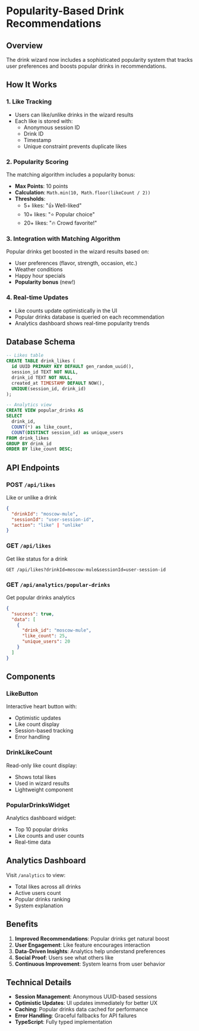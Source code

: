 # Popularity-Based Drink Recommendations

## Overview
The drink wizard now includes a sophisticated popularity system that tracks user preferences and boosts popular drinks in recommendations.

## How It Works

### 1. Like Tracking
- Users can like/unlike drinks in the wizard results
- Each like is stored with:
  - Anonymous session ID
  - Drink ID
  - Timestamp
  - Unique constraint prevents duplicate likes

### 2. Popularity Scoring
The matching algorithm includes a popularity bonus:
- **Max Points**: 10 points
- **Calculation**: `Math.min(10, Math.floor(likeCount / 2))`
- **Thresholds**:
  - 5+ likes: "👍 Well-liked"
  - 10+ likes: "⭐ Popular choice"
  - 20+ likes: "🔥 Crowd favorite!"

### 3. Integration with Matching Algorithm
Popular drinks get boosted in the wizard results based on:
- User preferences (flavor, strength, occasion, etc.)
- Weather conditions
- Happy hour specials
- **Popularity bonus** (new!)

### 4. Real-time Updates
- Like counts update optimistically in the UI
- Popular drinks database is queried on each recommendation
- Analytics dashboard shows real-time popularity trends

## Database Schema

```sql
-- Likes table
CREATE TABLE drink_likes (
  id UUID PRIMARY KEY DEFAULT gen_random_uuid(),
  session_id TEXT NOT NULL,
  drink_id TEXT NOT NULL,
  created_at TIMESTAMP DEFAULT NOW(),
  UNIQUE(session_id, drink_id)
);

-- Analytics view
CREATE VIEW popular_drinks AS
SELECT 
  drink_id,
  COUNT(*) as like_count,
  COUNT(DISTINCT session_id) as unique_users
FROM drink_likes
GROUP BY drink_id
ORDER BY like_count DESC;
```

## API Endpoints

### POST `/api/likes`
Like or unlike a drink
```json
{
  "drinkId": "moscow-mule",
  "sessionId": "user-session-id",
  "action": "like" | "unlike"
}
```

### GET `/api/likes`
Get like status for a drink
```
GET /api/likes?drinkId=moscow-mule&sessionId=user-session-id
```

### GET `/api/analytics/popular-drinks`
Get popular drinks analytics
```json
{
  "success": true,
  "data": [
    {
      "drink_id": "moscow-mule",
      "like_count": 25,
      "unique_users": 20
    }
  ]
}
```

## Components

### LikeButton
Interactive heart button with:
- Optimistic updates
- Like count display
- Session-based tracking
- Error handling

### DrinkLikeCount
Read-only like count display:
- Shows total likes
- Used in wizard results
- Lightweight component

### PopularDrinksWidget
Analytics dashboard widget:
- Top 10 popular drinks
- Like counts and user counts
- Real-time data

## Analytics Dashboard

Visit `/analytics` to view:
- Total likes across all drinks
- Active users count
- Popular drinks ranking
- System explanation

## Benefits

1. **Improved Recommendations**: Popular drinks get natural boost
2. **User Engagement**: Like feature encourages interaction
3. **Data-Driven Insights**: Analytics help understand preferences
4. **Social Proof**: Users see what others like
5. **Continuous Improvement**: System learns from user behavior

## Technical Details

- **Session Management**: Anonymous UUID-based sessions
- **Optimistic Updates**: UI updates immediately for better UX
- **Caching**: Popular drinks data cached for performance
- **Error Handling**: Graceful fallbacks for API failures
- **TypeScript**: Fully typed implementation